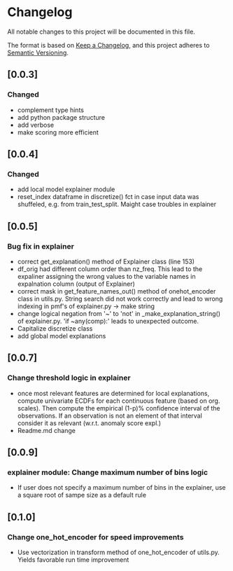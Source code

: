 # Changelog

All notable changes to this project will be documented in this file.

The format is based on [Keep a Changelog](https://keepachangelog.com/en/1.0.0/),
and this project adheres to [Semantic Versioning](https://semver.org/spec/v2.0.0.html).


## [0.0.3]
### Changed
- complement type hints
- add python package structure
- add verbose
- make scoring more efficient


## [0.0.4]
### Changed
- add local model explainer module
- reset_index dataframe in discretize() fct in case input data was shuffeled, e.g. from train_test_split. Maight case troubles in explainer 

## [0.0.5]
### Bug fix in explainer
- correct get_explanation() method of Explainer class (line 153)
- df_orig had different column order than nz_freq. This lead to the expaliner assigning the wrong values to the variable names in expalnation column (output of Explainer)
- correct mask in get_feature_names_out() method of onehot_encoder class in utils.py. String search did not work correctly and lead to wrong indexing in pmf's of explainer.py -> make string 
- change logical negation from '~' to 'not' in _make_explanation_string() of explainer.py. 'if ~any(comp):' leads to unexpected outcome.
- Capitalize discretize class
- add global model explanations


## [0.0.7]
### Change threshold logic in explainer
- once most relevant features are determined for local explanations, compute univariate ECDFs for each continuous feature (based on org. scales). 
Then compute the empirical (1-p)% confidence interval of the observations. 
If an observation is not an element of that interval consider it as relevant (w.r.t. anomaly score expl.)     
- Readme.md change 

## [0.0.9]
### explainer module: Change maximum number of bins logic
- If user does not specify a maximum number of bins in the explainer, use a square root of sampe size as a default rule

## [0.1.0]
### Change one_hot_encoder for speed improvements
- Use vectorization in transform method of one_hot_encoder of utils.py. Yields favorable run time improvement